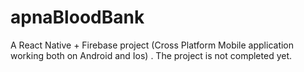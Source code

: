 # apnaBloodBank

A React Native + Firebase project (Cross Platform Mobile application working both on Android and Ios) .
The project is not completed yet.
